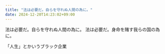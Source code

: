 ```yaml
---
title: "法は必要だ。自らを守れぬ人間の為に。"
date: 2024-12-20T14:23:02+09:00
---
```

法は必要だ。自らを守れぬ人間の為に。
法は必要だ。身命を賭す我らの国の為に。

「人生」とかいうブラック企業

